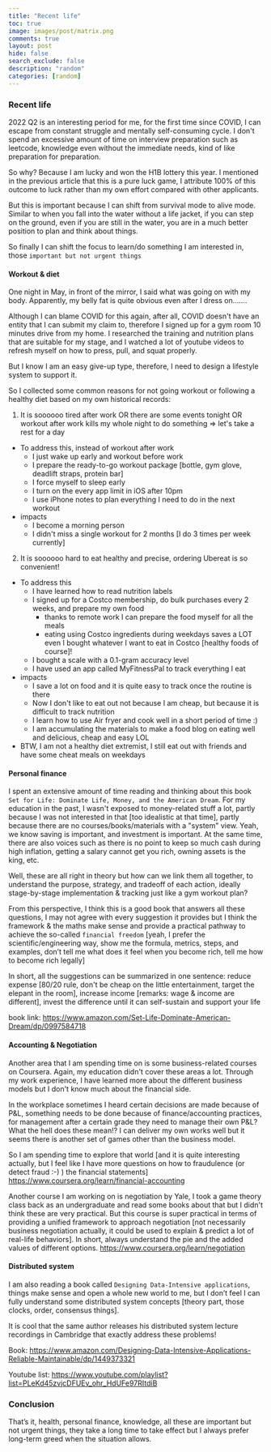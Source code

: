 ```yaml
---
title: "Recent life"
toc: true
image: images/post/matrix.png
comments: true
layout: post
hide: false
search_exclude: false
description: "random"
categories: [random]
---
```


### Recent life
2022 Q2 is an interesting period for me, for the first time since COVID, I can escape from constant struggle and mentally self-consuming cycle. I don't spend an excessive amount of time on interview preparation such as leetcode, knowledge even without the immediate needs, kind of like preparation for preparation.

So why? Because I am lucky and won the H1B lottery this year. I mentioned in the previous article that this is a pure luck game, I attribute 100% of this outcome to luck rather than my own effort compared with other applicants.

But this is important because I can shift from survival mode to alive mode. Similar to when you fall into the water without a life jacket, if you can step on the ground, even if you are still in the water, you are in a much better position to plan and think about things.

So finally I can shift the focus to learn/do something I am interested in, those `important but not urgent things`

#### Workout & diet
One night in May, in front of the mirror, I said what was going on with my body. Apparently, my belly fat is quite obvious even after I dress on.......

Although I can blame COVID for this again, after all, COVID doesn't have an entity that I can submit my claim to, therefore I signed up for a gym room 10 minutes drive from my home. I researched the training and nutrition plans that are suitable for my stage, and I watched a lot of youtube videos to refresh myself on how to press, pull, and squat properly.

But I know I am an easy give-up type, therefore, I need to design a lifestyle system to support it.

So I collected some common reasons for not going workout or following a healthy diet based on my own historical records:

1. It is soooooo tired after work OR there are some events tonight OR workout after work kills my whole night to do something => let's take a rest for a day
- To address this, instead of workout after work
   - I just wake up early and workout before work
   - I prepare the ready-to-go workout package [bottle, gym glove, deadlift straps, protein bar]
   - I force myself to sleep early
   - I turn on the every app limit in iOS after 10pm
   - I use iPhone notes to plan everything I need to do in the next workout
- impacts
   - I become a morning person
   - I didn't miss a single workout for 2 months [I do 3 times per week currently]

2. It is soooooo hard to eat healthy and precise, ordering Ubereat is so convenient!
- To address this
   - I have learned how to read nutrition labels
   - I signed up for a Costco membership, do bulk purchases every 2 weeks, and prepare my own food
       - thanks to remote work I can prepare the food myself for all the meals
       - eating using Costco ingredients during weekdays saves a LOT even I bought whatever I want to eat in Costco [healthy foods of course]!
   - I bought a scale with a 0.1-gram accuracy level
   - I have used an app called MyFitnessPal to track everything I eat
- impacts
   - I save a lot on food and it is quite easy to track once the routine is there
   - Now I don't like to eat out not because I am cheap, but because it is difficult to track nutrition
   - I learn how to use Air fryer and cook well in a short period of time :)
   - I am accumulating the materials to make a food blog on eating well and delicious, cheap and easy LOL
- BTW, I am not a healthy diet extremist, I still eat out with friends and have some cheat meals on weekdays

#### Personal finance
I spent an extensive amount of time reading and thinking about this book `Set for Life: Dominate Life, Money, and the American Dream`. For my education in the past, I wasn't exposed to money-related stuff a lot, partly because I was not interested in that [too idealistic at that time], partly because there are no courses/books/materials with a "system" view. Yeah, we know saving is important, and investment is important. At the same time, there are also voices such as there is no point to keep so much cash during high inflation, getting a salary cannot get you rich, owning assets is the king, etc.

Well, these are all right in theory but how can we link them all together, to understand the purpose, strategy, and tradeoff of each action, ideally stage-by-stage implementation & tracking just like a gym workout plan?

From this perspective, I think this is a good book that answers all these questions, I may not agree with every suggestion it provides but I think the framework & the maths make sense and provide a practical pathway to achieve the so-called `financial freedom` [yeah, I prefer the scientific/engineering way, show me the formula, metrics, steps, and examples, don’t tell me what does it feel when you become rich, tell me how to become rich legally]

In short, all the suggestions can be summarized in one sentence: reduce expense [80/20 rule, don't be cheap on the little entertainment, target the elepant in the room], increase income [remarks: wage & income are different], invest the difference until it can self-sustain and support your life

book link: https://www.amazon.com/Set-Life-Dominate-American-Dream/dp/0997584718

#### Accounting & Negotiation
Another area that I am spending time on is some business-related courses on Coursera. Again, my education didn't cover these areas a lot. Through my work experience, I have learned more about the different business models but I don't know much about the financial side.

In the workplace sometimes I heard certain decisions are made because of P&L, something needs to be done because of finance/accounting practices, for management after a certain grade they need to manage their own P&L? What the hell does these mean!? I can deliver my own works well but it seems there is another set of games other than the business model.

So I am spending time to explore that world [and it is quite interesting actually, but I feel like I have more questions on how to fraudulence (or detect fraud :-) ) the financial statements]
https://www.coursera.org/learn/financial-accounting

Another course I am working on is negotiation by Yale, I took a game theory class back as an undergraduate and read some books about that but I didn't think these are very practical. But this course is super practical in terms of providing a unified framework to approach negotiation [not necessarily business negotiation actually, it could be used to explain & predict a lot of real-life behaviors]. In short, always understand the pie and the added values of different options.
https://www.coursera.org/learn/negotiation

#### Distributed system
I am also reading a book called `Designing Data-Intensive applications`, things make sense and open a whole new world to me, but I don’t feel I can fully understand some distributed system concepts [theory part, those clocks, order, consensus things].

It is cool that the same author releases his distributed system lecture recordings in Cambridge that exactly address these problems!

Book: https://www.amazon.com/Designing-Data-Intensive-Applications-Reliable-Maintainable/dp/1449373321

Youtube list: https://www.youtube.com/playlist?list=PLeKd45zvjcDFUEv_ohr_HdUFe97RItdiB

### Conclusion
That’s it, health, personal finance, knowledge, all these are important but not urgent things, they take a long time to take effect but I always prefer long-term greed when the situation allows.
